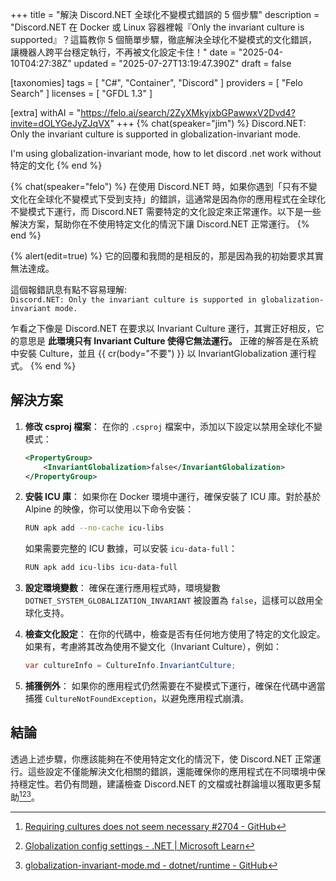 +++
title = "解決 Discord.NET 全球化不變模式錯誤的 5 個步驟"
description = "Discord.NET 在 Docker 或 Linux 容器裡報『Only the invariant culture is supported』？這篇教你 5 個簡單步驟，徹底解決全球化不變模式的文化錯誤，讓機器人跨平台穩定執行，不再被文化設定卡住！"
date = "2025-04-10T04:27:38Z"
updated = "2025-07-27T13:19:47.390Z"
draft = false

[taxonomies]
tags = [ "C#", "Container", "Discord" ]
providers = [ "Felo Search" ]
licenses = [ "GFDL 1.3" ]

[extra]
withAI = "<https://felo.ai/search/2ZyXMkyjxbGPawwxV2Dvd4?invite=dOLYGeJyZJqVX>"
+++
{% chat(speaker="jim") %}
Discord.NET: Only the invariant culture is supported in globalization-invariant mode.

I'm using globalization-invariant mode, how to let discord .net work without 特定的文化
{% end %}

{% chat(speaker="felo") %}
在使用 Discord.NET 時，如果你遇到「只有不變文化在全球化不變模式下受到支持」的錯誤，這通常是因為你的應用程式在全球化不變模式下運行，而 Discord.NET 需要特定的文化設定來正常運作。以下是一些解決方案，幫助你在不使用特定文化的情況下讓 Discord.NET 正常運行。
{% end %}

{% alert(edit=true) %}
它的回覆和我問的是相反的，那是因為我的初始要求其實無法達成。

這個報錯訊息有點不容易理解:  
`Discord.NET: Only the invariant culture is supported in globalization-invariant mode.`

乍看之下像是 Discord.NET 在要求以 Invariant Culture 運行，其實正好相反，它的意思是 **此環境只有 Invariant Culture 使得它無法運行。** 正確的解答是在系統中安裝 Culture，並且 {{ cr(body="不要") }} 以 InvariantGlobalization 運行程式。
{% end %}

## **解決方案**

1. **修改 csproj 檔案**：
   在你的 `.csproj` 檔案中，添加以下設定以禁用全球化不變模式：

   ```xml
   <PropertyGroup>
       <InvariantGlobalization>false</InvariantGlobalization>
   </PropertyGroup>
   ```

2. **安裝 ICU 庫**：
   如果你在 Docker 環境中運行，確保安裝了 ICU 庫。對於基於 Alpine 的映像，你可以使用以下命令安裝：

   ```bash
   RUN apk add --no-cache icu-libs
   ```

   如果需要完整的 ICU 數據，可以安裝 `icu-data-full`：

   ```bash
   RUN apk add icu-libs icu-data-full
   ```

3. **設定環境變數**：
   確保在運行應用程式時，環境變數 `DOTNET_SYSTEM_GLOBALIZATION_INVARIANT` 被設置為 `false`，這樣可以啟用全球化支持。

4. **檢查文化設定**：
   在你的代碼中，檢查是否有任何地方使用了特定的文化設定。如果有，考慮將其改為使用不變文化（Invariant Culture），例如：

   ```csharp
   var cultureInfo = CultureInfo.InvariantCulture;
   ```

5. **捕獲例外**：
   如果你的應用程式仍然需要在不變模式下運行，確保在代碼中適當捕獲 `CultureNotFoundException`，以避免應用程式崩潰。

## **結論**

透過上述步驟，你應該能夠在不使用特定文化的情況下，使 Discord.NET 正常運行。這些設定不僅能解決文化相關的錯誤，還能確保你的應用程式在不同環境中保持穩定性。若仍有問題，建議檢查 Discord.NET 的文檔或社群論壇以獲取更多幫助[^1][^2][^4]。

[^1]: [Requiring cultures does not seem necessary #2704 - GitHub](https://github.com/discord-net/Discord.Net/issues/2704)
[^2]: [Globalization config settings - .NET | Microsoft Learn](https://learn.microsoft.com/en-us/dotnet/core/runtime-config/globalization)
[^4]: [globalization-invariant-mode.md - dotnet/runtime - GitHub](https://github.com/dotnet/runtime/blob/main/docs/design/features/globalization-invariant-mode.md)
